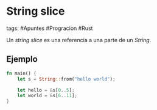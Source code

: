 # String slice

tags: #Apuntes #Progracion #Rust

Un *string slice* es una referencia a una parte de un *String*.  

## Ejemplo

~~~Rust
fn main() {
    let s = String::from("hello world");

    let hello = &s[0..5];
    let world = &s[6..11];
}
~~~